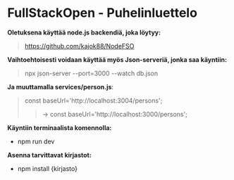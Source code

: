 # FullStackOpen - Puhelinluettelo

**Oletuksena käyttää node.js backendiä, joka löytyy:** 

> https://github.com/kajok88/NodeFSO


**Vaihtoehtoisesti voidaan käyttää myös Json-serveriä, jonka saa käyntiin:**

> npx json-server --port=3000 --watch db.json

**Ja muuttamalla services/person.js**:

> const baseUrl='http://localhost:3004/persons';
>
>> -> const baseUrl='http://localhost:3000/persons';
>>


**Käyntiin terminaalista komennolla:**

- npm run dev

**Asenna tarvittavat kirjastot:**

* npm install {kirjasto}

